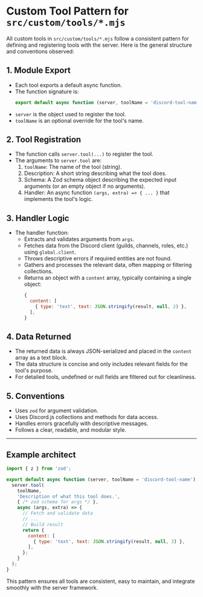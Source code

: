 # Custom Tool Pattern for `src/custom/tools/*.mjs`

All custom tools in `src/custom/tools/*.mjs` follow a consistent pattern for defining and registering tools with the server. Here is the general structure and conventions observed:

## 1. Module Export
- Each tool exports a default async function.
- The function signature is:
  ```js
  export default async function (server, toolName = 'discord-tool-name') { ... }
  ```
- `server` is the object used to register the tool.
- `toolName` is an optional override for the tool's name.

## 2. Tool Registration
- The function calls `server.tool(...)` to register the tool.
- The arguments to `server.tool` are:
  1. `toolName`: The name of the tool (string).
  2. Description: A short string describing what the tool does.
  3. Schema: A Zod schema object describing the expected input arguments (or an empty object if no arguments).
  4. Handler: An async function `(args, extra) => { ... }` that implements the tool's logic.

## 3. Handler Logic
- The handler function:
  - Extracts and validates arguments from `args`.
  - Fetches data from the Discord client (guilds, channels, roles, etc.) using `global.client`.
  - Throws descriptive errors if required entities are not found.
  - Gathers and processes the relevant data, often mapping or filtering collections.
  - Returns an object with a `content` array, typically containing a single object:
    ```js
    {
      content: [
        { type: 'text', text: JSON.stringify(result, null, 2) },
      ],
    }
    ```

## 4. Data Returned
- The returned data is always JSON-serialized and placed in the `content` array as a text block.
- The data structure is concise and only includes relevant fields for the tool's purpose.
- For detailed tools, undefined or null fields are filtered out for cleanliness.

## 5. Conventions
- Uses `zod` for argument validation.
- Uses Discord.js collections and methods for data access.
- Handles errors gracefully with descriptive messages.
- Follows a clear, readable, and modular style.

---

## Example architect
```js
import { z } from 'zod';

export default async function (server, toolName = 'discord-tool-name') {
  server.tool(
    toolName,
    'Description of what this tool does.',
    { /* zod schema for args */ },
    async (args, extra) => {
      // Fetch and validate data
      // ...
      // Build result
      return {
        content: [
          { type: 'text', text: JSON.stringify(result, null, 2) },
        ],
      };
    }
  );
}
```

This pattern ensures all tools are consistent, easy to maintain, and integrate smoothly with the server framework.
